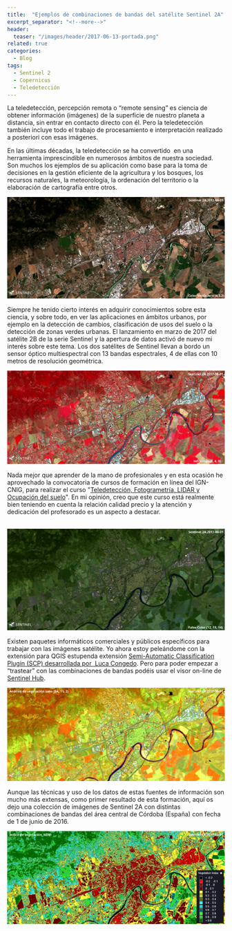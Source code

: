 ```yaml
---
title:  "Ejemplos de combinaciones de bandas del satélite Sentinel 2A"
excerpt_separator: "<!--more-->"
header:
  teaser: "/images/header/2017-06-13-portada.png"
related: true
categories: 
  - Blog
tags:
  - Sentinel 2
  - Copernicus
  - Teledetección
---
```


La teledetección, percepción remota o “remote sensing” es ciencia de obtener información (imágenes) de la superficie de nuestro planeta a distancia, sin entrar en contacto directo con él. Pero la teledetección también incluye todo el trabajo de procesamiento e interpretación realizado a posteriori con esas imágenes.

<!--more-->

En las últimas décadas, la teledetección se ha convertido  en una herramienta imprescindible en numerosos ámbitos de nuestra sociedad. Son muchos los ejemplos de su aplicación como base para la toma de decisiones en la gestión eficiente de la agricultura y los bosques, los recursos naturales, la meteorología, la ordenación del territorio o la elaboración de cartografía entre otros.

![](/images/blog/06_sentinel2a/01_color_verdadero_50.png)

Siempre he tenido cierto interés en adquirir conocimientos sobre esta ciencia, y sobre todo, en ver las aplicaciones en ámbitos urbanos, por ejemplo en la detección de cambios, clasificación de usos del suelo o la detección de zonas verdes urbanas. El lanzamiento en marzo de 2017 del satélite 2B de la serie Sentinel y la apertura de datos activó de nuevo mi interés sobre este tema. Los dos satélites de Sentinel llevan a bordo un sensor óptico multiespectral con 13 bandas espectrales, 4 de ellas con 10 metros de resolución geométrica. 

![](/images/blog/06_sentinel2a/03_indrarrojo_50.png)

Nada mejor que aprender de la mano de profesionales y en esta ocasión he aprovechado la convocatoria de cursos de formación en línea del IGN-CNIG, para realizar el curso "[Teledetección, Fotogrametría, LIDAR y Ocupación del suelo](http://cursos.ign.es/)". En mi opinión, creo que este curso está realmente bien teniendo en cuenta la relación calidad precio y la atención y dedicación del profesorado es un aspecto a destacar.

 ![](/images/blog/06_sentinel2a/02_falso_color_50.png)

Existen paquetes informáticos comerciales y públicos específicos para trabajar con las imágenes satélite. Yo ahora estoy peleándome con la extensión para QGIS estupenda extensión [Semi-Automatic Classification Plugin (SCP) desarrollada por  Luca Congedo](https:/fromgistors.blogspot.com/p/semi-automatic-classification-plugin.html). Pero para poder empezar a “trastear” con las combinaciones de bandas podéis usar el visor on-line de [Sentinel Hub](http://www.sentinel-hub.com/).

![](/images/blog/06_sentinel2a/05_vegetacion_sana_50.png)

Aunque las técnicas y uso de los datos de estas fuentes de información son mucho más extensas, como primer resultado de esta formación, aquí os dejo una colección de imágenes de Sentinel 2A con distintas combinaciones de bandas del área central de Córdoba (España) con fecha de 1 de junio de 2016. 

![](/images/blog/06_sentinel2a/06_ndvi_50.png)
